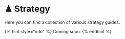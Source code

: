 # ♟ Strategy

Here you can find a collection of various strategy guides.

{% hint style="info" %}
Coming soon.
{% endhint %}
